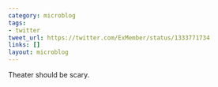 ```yaml
---
category: microblog
tags:
- twitter
tweet_url: https://twitter.com/ExMember/status/1333771734
links: []
layout: microblog
---
```

Theater should be scary.
